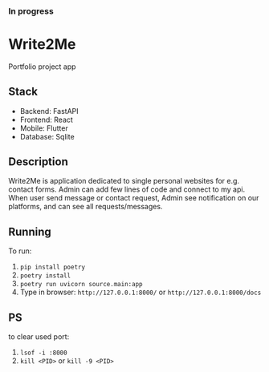 ### In progress
# Write2Me
Portfolio project app

## Stack
- Backend: FastAPI
- Frontend: React
- Mobile: Flutter
- Database: Sqlite

## Description
Write2Me is application dedicated to single personal websites for e.g. contact forms. Admin can add few lines of code and connect to my api. When user send message or contact request, Admin see notification on our platforms, and can see all requests/messages.

## Running
To run:
1. `pip install poetry`
2. `poetry install`
3. `poetry run uvicorn source.main:app`
4. Type in browser: `http://127.0.0.1:8000/` or `http://127.0.0.1:8000/docs`

## PS
to clear used port:
1. `lsof -i :8000`
2. `kill <PID>` or `kill -9 <PID>`